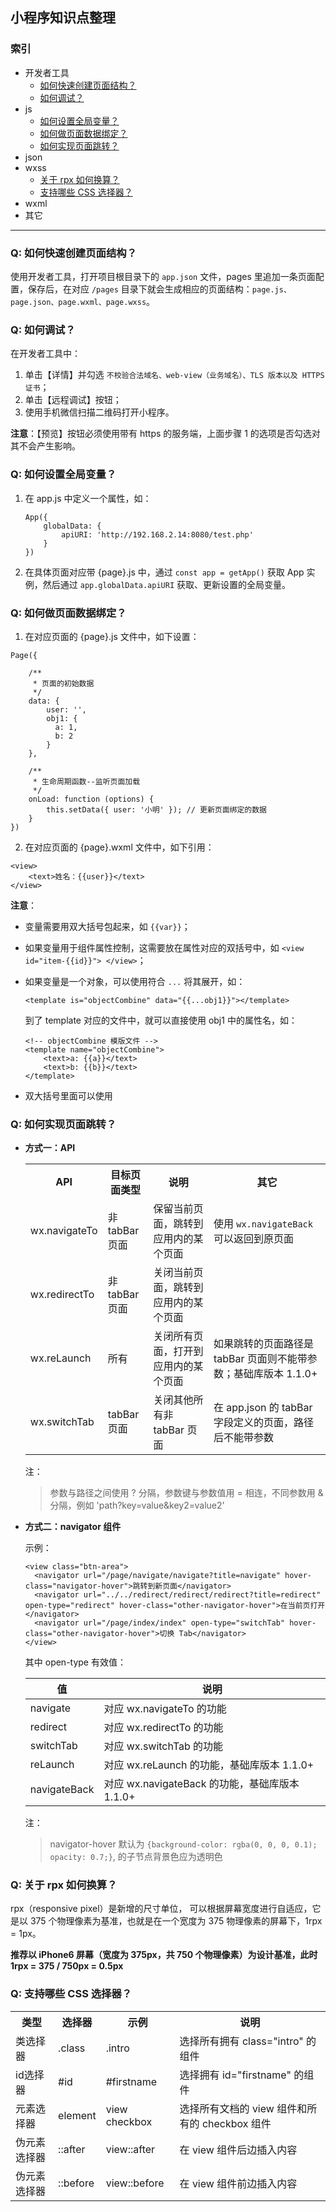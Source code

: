 小程序知识点整理
---

### 索引

- 开发者工具
    - [如何快速创建页面结构？](#q-如何快速创建页面结构)
    - [如何调试？](#q-如何调试)
- js
    - [如何设置全局变量？](#q-如何设置全局变量) 
    - [如何做页面数据绑定？](#q-如何做页面数据绑定)
    - [如何实现页面跳转？](#q-如何实现页面跳转)
- json
- wxss
    - [关于 rpx 如何换算？](#q-关于-rpx-如何换算)
    - [支持哪些 CSS 选择器？](#q-支持哪些-css-选择器)
- wxml
- 其它


---

### Q: 如何快速创建页面结构？

使用开发者工具，打开项目根目录下的 `app.json` 文件，pages 里追加一条页面配置，保存后，在对应 `/pages` 目录下就会生成相应的页面结构：`page.js、page.json、page.wxml、page.wxss`。

### Q: 如何调试？

在开发者工具中：

1. 单击【详情】并勾选 `不校验合法域名、web-view（业务域名）、TLS 版本以及 HTTPS 证书`；
2. 单击【远程调试】按钮；
3. 使用手机微信扫描二维码打开小程序。

**注意**：【预览】按钮必须使用带有 https 的服务端，上面步骤 1 的选项是否勾选对其不会产生影响。

### Q: 如何设置全局变量？
    
1. 在 app.js 中定义一个属性，如：

    ```
    App({
        globalData: {
            apiURI: 'http://192.168.2.14:8080/test.php'
        }
    })
    ```

2. 在具体页面对应带 {page}.js 中，通过 `const app = getApp()` 获取 App 实例，然后通过 `app.globalData.apiURI` 获取、更新设置的全局变量。


### Q: 如何做页面数据绑定？

1. 在对应页面的 {page}.js 文件中，如下设置：

```
Page({

    /**
     * 页面的初始数据
     */
    data: {
        user: '',
        obj1: {
          a: 1,
          b: 2
        }
    },

    /**
     * 生命周期函数--监听页面加载
     */
    onLoad: function (options) {
        this.setData({ user: '小明' }); // 更新页面绑定的数据
    }
})
```

2. 在对应页面的 {page}.wxml 文件中，如下引用：

```
<view>
    <text>姓名：{{user}}</text>
</view>
```

**注意**：

- 变量需要用双大括号包起来，如 `{{var}}`；
- 如果变量用于组件属性控制，这需要放在属性对应的双括号中，如 `<view id="item-{{id}}"> </view>`；
- 如果变量是一个对象，可以使用符合 `...` 将其展开，如：

    ```
    <template is="objectCombine" data="{{...obj1}}"></template>
    ```
    
    到了 template 对应的文件中，就可以直接使用 obj1 中的属性名，如：
    
    ```
    <!-- objectCombine 模版文件 -->
    <template name="objectCombine">
        <text>a: {{a}}</text>
        <text>b: {{b}}</text>
    </template>
    ```

- 双大括号里面可以使用

### Q: 如何实现页面跳转？

- **方式一：API**

    <table>
        <tr>
            <th>API</th>
            <th>目标页面类型</th>
            <th>说明</th>
            <th>其它</th>
        </tr>
        <tr>
            <td>wx.navigateTo</td>
            <td>非 tabBar 页面</td>
            <td>保留当前页面，跳转到应用内的某个页面</td>
            <td>使用 <code>wx.navigateBack</code> 可以返回到原页面</td>
        </tr>
        <tr>
            <td>wx.redirectTo</td>
            <td>非 tabBar 页面</td>
            <td>关闭当前页面，跳转到应用内的某个页面</td>
            <td></td>
        </tr>
        <tr>
            <td>wx.reLaunch</td>
            <td>所有</td>
            <td>关闭所有页面，打开到应用内的某个页面</td>
            <td>如果跳转的页面路径是 tabBar 页面则不能带参数；基础库版本 1.1.0+</td>
        </tr>
        <tr>
            <td>wx.switchTab</td>
            <td>tabBar 页面</td>
            <td>关闭其他所有非 tabBar 页面</td>
            <td>在 app.json 的 tabBar 字段定义的页面，路径后不能带参数</td>
        </tr>
    </table>

    注：
    
    > 参数与路径之间使用 ? 分隔，参数键与参数值用 = 相连，不同参数用 & 分隔，例如 'path?key=value&key2=value2'

- **方式二：navigator 组件**

    示例：
    
    ```
    <view class="btn-area">
      <navigator url="/page/navigate/navigate?title=navigate" hover-class="navigator-hover">跳转到新页面</navigator>
      <navigator url="../../redirect/redirect/redirect?title=redirect" open-type="redirect" hover-class="other-navigator-hover">在当前页打开</navigator>
      <navigator url="/page/index/index" open-type="switchTab" hover-class="other-navigator-hover">切换 Tab</navigator>
    </view>
    ```
 
    其中 open-type 有效值：
    
    值 | 说明
    ---|---
    navigate | 对应 wx.navigateTo 的功能
    redirect | 对应 wx.redirectTo 的功能
    switchTab | 对应 wx.switchTab 的功能
    reLaunch | 对应 wx.reLaunch 的功能，基础库版本 1.1.0+
    navigateBack | 对应 wx.navigateBack 的功能，基础库版本 1.1.0+

   注：
   
   > navigator-hover 默认为 `{background-color: rgba(0, 0, 0, 0.1); opacity: 0.7;}`, <navigator/> 的子节点背景色应为透明色
    


### Q: 关于 rpx 如何换算？

rpx（responsive pixel）是新增的尺寸单位， 可以根据屏幕宽度进行自适应，它是以 375 个物理像素为基准，也就是在一个宽度为 375 物理像素的屏幕下，1rpx = 1px。 

**推荐以 iPhone6 屏幕（宽度为 375px，共 750 个物理像素）为设计基准，此时 1rpx = 375 / 750px = 0.5px**


### Q: 支持哪些 CSS 选择器？

<table>
    <tr>
        <th>类型</th>
        <th>选择器</th>
        <th>示例</th>
        <th>说明</th>
    </tr>
    <tr>
        <td>类选择器</td>
        <td>.class</td>
        <td>.intro</td>
        <td>选择所有拥有 class="intro" 的组件</td>
    </tr>
    <tr>
        <td>id选择器</td>
        <td>#id</td>
        <td>#firstname</td>
        <td>选择拥有 id="firstname" 的组件</td>
    </tr>
    <tr>
        <td>元素选择器</td>
        <td>element</td>
        <td>view checkbox</td>
        <td>选择所有文档的 view 组件和所有的 checkbox 组件</td>
    </tr>
    <tr>
        <td>伪元素选择器</td>
        <td>::after</td>
        <td>view::after</td>
        <td>在 view 组件后边插入内容</td>
    </tr>
    <tr>
        <td>伪元素选择器</td>
        <td>::before</td>
        <td>view::before</td>
        <td>在 view 组件前边插入内容</td>
    </tr>
</table>
